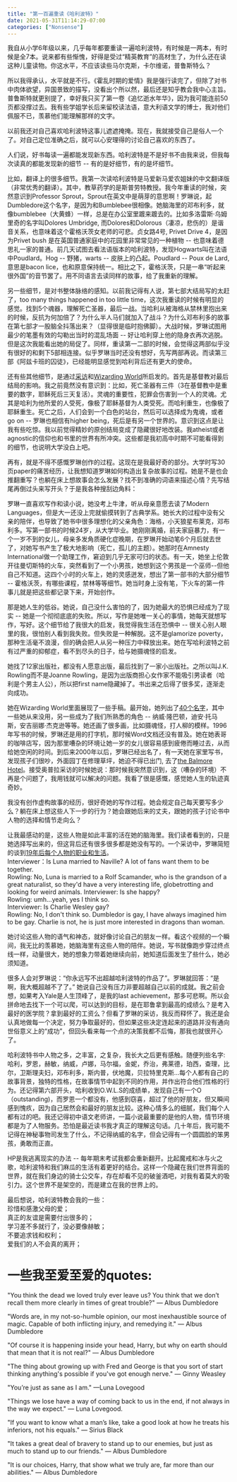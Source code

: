 ```yaml
---
title: "第一百遍重读《哈利波特》"
date: 2021-05-31T11:14:29-07:00
categories: ["Nonsense"]
---
```


我自从小学6年级以来，几乎每年都要重读一遍哈利波特，有时候是一两本，有时候是全7本。说来都有些惭愧，好得是受过“精英教育”的高材生了，为什么还在读这种儿童读物。你这水平，不应该读些马尔克斯，卡尔维诺，普鲁斯特么？

所以我得承认，水平就是不行。《霍乱时期的爱情》我是强行读完了，但除了对书中肉体欲望，异国景致的描写，没看出个所以然，最后还是知乎教会我中心主旨。普鲁斯特就更别提了，幸好我只买了第一卷《追忆逝水年华》，因为我可能连前50页都没撑过去。我有些学姐学长后来留校读法语，意大利语文学的博士，我对他们佩服不已，羡慕他们能理解那样的文字。

以前我还对自己喜欢哈利波特这事儿遮遮掩掩。现在，我就接受自己是俗人一个了。对自己定位准确之后，就可以心安理得的讨论自己喜欢的东西了。

人们说，好书每读一遍都能发现新东西。哈利波特是不是好书不由我来说，但我每次读真的都能发现新的细节 -- 有的是好细节，有的是坏细节。

比如，翻译上的很多细节。我第一次读哈利波特是马爱新马爱农姐妹的中文翻译版（非常优秀的翻译）。其中，教草药学的是斯普劳特教授。我今年重读的时候，突然意识到Professor Sprout，Sprout在英文中是萌芽的意思啊！罗琳说，起Dumbledore这个名字，是因为和Bumblebee很相像。她脑海里的邓布利多，就像bumblebee（大黄蜂）一样，总是在办公室里踱来踱去的。比如多洛雷斯·乌姆里奇的名字叫Dolores Umbridge, 而Dolores和Dolorous（凄凉，悲伤的）是谐音关系，也意味着这个霍格沃茨女老师的可悲。贞女路4号, Privet Drive 4，是因为Privet bush 是在英国普通家庭中的花园里非常常见的一种植物 -- 也意味着德思礼一家的普通。前几天试图去看法语版本的哈利波特，发现Hogwarts叫在法语中Poudlard。Hog -- 野猪，warts -- 皮肤上的凸起。Poudlard -- Poux de Lard, 意思是bacon lice，也和原意保持统一。相比之下，霍格沃茨，只是一串“听起来很外国”的音节罢了。用不同语言去读同样的故事，给了我重新的理解。

另一些细节，是对书整体脉络的感知。以前我记得有人说，第七部大结局写的太赶了，too many things happened in too little time，这次我重读的时候有明显的感觉。找到5个魂器，理解死亡圣器，最后一战。当哈利从被海格从禁林里抱出来的时候，反抗为何加倍了？为什么半人马们就加入了战斗？为什么邓布利多的故事在第七部才一股脑全抖落出来？（显得很是临时抱佛脚）。大战时候，罗琳试图用最少的笔墨有效的勾勒出当时的混乱场面 -- 好让哈利穿上他的隐身衣再次逃脱。但是这次我能看出她的局促了。同样，重读第一二部的时候，会觉得这两部似乎没有很好的和剩下5部相连接。似乎罗琳当时还没有想好，先写两部再说。而读第三部《阿兹卡班的囚徒》，已经能明显感觉到哈利背后还有更大的使命。

还有些其他细节，是通过[采访](https://www.youtube.com/watch?v=gTotbiUjLxw)和[Wizarding World](https://www.wizardingworld.com/writing-by-jk-rowling)所启发的。首先是基督教对最后结局的影响。我之前竟然没有意识到：比如，死亡圣器有三件（3在基督教中是重要的数字，耶稣死后三天复活）。灵魂的重要性，犯罪会伤害到一个人的灵魂。尤其是哈利为他所爱的人受死，像极了耶稣基督为人类受死。而哈利重生，也像极了耶稣重生。死亡之后，人们会到一个白色的站台，然后可以选择成为鬼魂，或者go on -- 罗琳也相信有higher being，死后是有另一个世界的。意识到这点是让我有些吃惊。我以前觉得精妙的原创结局变成了隐藏很好地改装。我atheist或者agnostic的信仰也和书里的世界有所冲突。这些都是我初高中时期不可能看得到的细节，也说明大学没白上吧。

再有，就是不得不感慨罗琳创作的过程。这现在是我最好奇的部分。大学时写30页paper的痛苦经历，让我想知道罗琳如何构造出复杂故事的过程。她是不是也会推翻重写？也躺在床上想故事会怎么发展？找不到准确的词语来描述心情？先写结尾再倒过头来写开头？于是我各种搜刮边角料：

罗琳一直喜欢写作和读小说，她没考上牛津，听从母亲意愿去读了Modern Languages，但是大一还没上完就偷摸转到了古典学系。她长大的过程中没有父亲的陪伴，也导致了她书中很多理想化的父亲角色：海格，小天狼星布莱克，邓布利多。写第一部书的时候24岁，从大学毕业。她刚刚离婚，前夫家庭暴力，有一个一岁不到的女儿，母亲多发角质硬化症晚期，在罗琳开始动笔6个月后就去世了，对她写书产生了极大地影响（死亡，孤儿的主题）。她那时在Amnesty International做一个助理工作，窘迫到几乎无家可归的状态。有一天，她坐上伦敦开往曼切斯特的火车，突然看到了一个小男孩，她想到这个男孩是一个巫师--但他自己不知道。这四个小时的火车上，她的灵感迸发，想出了第一部书的大部分细节 -- 霍格沃茨，有哪些课程，禁林等等细节。她当时身上没有笔，下火车的第一件事儿就是把这些都记录下来，开始创作。

那是她人生的低谷。她说，自己没什么害怕的了，因为她最大的恐惧已经成为了现实 -- 她是一个彻彻底底的失败。所以，写作是她唯一关心的事情，她每天就想写作，写好。这个细节给了我很大的启发，我觉得我生活在恐惧中 -- 很关心别人眼里的我，很怕别人看到我失败。但失败是一种解脱。这不是glamorize poverty，那种生活毫不浪漫，但的确会把人从另一种压力中释放出来。她在写哈利波特之前有过严重的抑郁症，看不到尽头的日子，给与她摄魂怪的启发。

她找了12家出版社，都没有人愿意出版，最后找到了一家小出版社。之所以叫J.K. Rowling而不是Joanne Rowling，是因为出版商担心女作家不能吸引男读者（哈利是个男主人公），所以把first name隐藏掉了。书出来之后得了很多奖，逐渐走向成功。

她在Wizarding World里面展现了一些手稿。最开始，她列出了[40个名字](https://www.wizardingworld.com/writing-by-jk-rowling/the-original-forty)，其中一些她从来没用，另一些成为了我们所熟悉的角色 -- 纳威·隆巴顿，迪安·托马斯，安吉丽娜·杰克逊等等。她还画了很多画，比如摄魂怪，打人柳的模样。1996年写书的时候，罗琳还是用的打字机，那时候Word文档还没有普及。她在她表哥的咖啡店写，因为那里嘈杂的环境让她一岁的女儿很容易感到疲倦而睡过去，从而给她空闲的时间。到后来2000年以后，罗琳已经出名了，有一天她在家里写书，发现孩子们很吵，外面园丁在修理草坪，她迫不得已出门, 去了[the Balmore Hotel](https://en.wikipedia.org/wiki/Balmoral_Hotel)。接受奥普拉采访的时候她说：那时候我突然意识到，这（嘈杂的环境）不再是个问题了，我用钱就可以解决的问题。我看了很是感慨，感觉她人生的轨迹真奇妙。

我没有创作虚构故事的经历，很好奇她的写作过程。她会规定自己每天要写多少么？躺在床上想这些人下一步的行为？她会跟她后来的丈夫，跟她的孩子讨论书中人物的选择和情节走向么？

让我最感动的是，这些人物是如此丰富的活在她的脑海里。我们读者看到的，只是她选择写出来的，但这背后还有很多很多都是她没有写的。一个采访中，罗琳简短的谈到[19年后每个人物的职业和生活](https://youtu.be/Ij97LWo0I7s?t=1907)。  
Interviewer：Is Luna married to Naville? A lot of fans want them to be together.  
Rowling: No, Luna is married to a Rolf Scamander, who is the grandson of a great naturalist, so they'd have a very interesting life, globetrotting and looking for weird animals.
Interviewer: Is she happy?  
Rowling: umh...yeah, yes I think so.  
Interviewer: Is Charlie Wesley gay?  
Rowling: No, I don't think so. Dumbledor is gay, I have always imagined him to be gay. Charlie is not, he is just more interested in dragons than woman.  

她讨论这些人物的语气和神态，就好像讨论自己的朋友一样。看这个视频的一个瞬间，我无比的羡慕她，她脑海里有这些人物的陪伴。她说，写书就像跑步穿过终点线一样，动量很大，她的想象力带着她继续向前，她知道后面发生了些什么，她必须知道。

很多人会对罗琳说：“你永远写不出超越哈利波特的作品了”。罗琳就回答：“是啊，我大概超越不了了。” 她说自己没有压力非要超越自己以前的成就。我之前会想，如果考入Yale是人生顶峰了，是我的last achievement，那多可悲啊。所以会拼命地去找下一个可以爬，可以达到的目标，是在耶鲁拿到最高的成绩么？是考入最好的医学院？拿到最好的工资么？但看了罗琳的采访，我反而释怀了。我还是会认真地做每一个决定，努力争取最好的，但如果这些决定连起来的道路并没有通向世俗意义上的“成功”，但回头看来每一个点的决策我都不后悔，那我也就很开心了。

哈利波特书中人物之多，之丰富，之复杂，我长大之后更有感触。随便列些名字: 哈利，罗恩，赫敏，纳威，卢娜，马尔福，金妮，乔治，弗莱德，珀西，查理，比尔，卫斯理夫妇，邓布利多，斯内普，伏地魔，贝拉特里克斯...每个人都有自己的故事背景，独特的性格，在故事情节中起到不同的作用，并作出符合他们性格的行为。还记得第六部开头，哈利收到O.W.L.S的成绩单，发现自己有一个O（outstanding)，而罗恩一个都没有，他感到窃喜，超过了他的好朋友，但又瞬间感到愧疚，因为自己居然会和最好的朋友比较。这种心情多么的细腻，我们每个人都有过的吧。我还记得初中语文老师讲，一篇小说最重要的是他的人物，情节环境都是为了人物服务。恐怕是最近读书我才真正的理解这句话。几十年后，我可能不记得在神秘事物司发生了什么，不记得纳威的名字，但会记得有一个圆圆脸的笨男孩，勇敢而正直。

HP是我逃离现实的办法 -- 每年期末考试我都会重新翻开。比起魔戒和冰与火之歌，哈利波特和我们麻瓜的生活有着更好的结合。这样一个隐藏在我们世界背面的世界，就在我们身边的骑士公交车，存在却看不见的破釜酒吧，对我有着莫大的吸引力。这个世界不是架空的，而是建立在我的世界上的。

最后想说，哈利波特教会我的一些：  
珍惜和感激父母的爱；  
真正的友谊是需要付出很多的；  
学习差不多就行了，没必要像赫敏；  
不要追求钱和权利；  
爱我们的人不会真的离开；  

# 一些我至爱至爱的quotes: 

"You think the dead we loved truly ever leave us? You think that we don’t recall them more clearly in times of great trouble?" — Albus Dumbledore

"Words are, in my not-so-humble opinion, our most inexhaustible source of magic. Capable of both inflicting injury, and remedying it." ― Albus Dumbledore

"Of course it is happening inside your head, Harry, but why on earth should that mean that it is not real?" ― Albus Dumbledore

"The thing about growing up with Fred and George is that you sort of start thinking anything's possible if you've got enough nerve." — Ginny Weasley

"You’re just as sane as I am." —Luna Lovegood

"Things we lose have a way of coming back to us in the end, if not always in the way we expect." ― Luna Lovegood.

"If you want to know what a man’s like, take a good look at how he treats his inferiors, not his equals." — Sirius Black

"It takes a great deal of bravery to stand up to our enemies, but just as much to stand up to our friends." ― Albus Dumbledore

"It is our choices, Harry, that show what we truly are, far more than our abilities." — Albus Dumbledore





